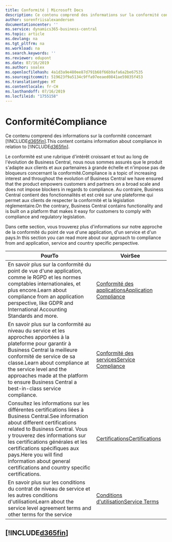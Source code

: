 ```yaml
---
title: Conformité | Microsoft Docs
description: Ce contenu comprend des informations sur la conformité concernant Business Central.
author: sorenfriisalexandersen
documentationcenter: ''
ms.service: dynamics365-business-central
ms.topic: article
ms.devlang: na
ms.tgt_pltfrm: na
ms.workload: na
ms.search.keywords: ''
ms.reviewer: edupont
ms.date: 07/16/2019
ms.author: soalex
ms.openlocfilehash: 4a1d3a9e480ee87d791b68f66b9afa6a2be67535
ms.sourcegitcommit: 519623f9a5134c9ffa97eeaed0841ae59835f453
ms.translationtype: HT
ms.contentlocale: fr-CH
ms.lasthandoff: 07/16/2019
ms.locfileid: "1755158"
---
```

# <a name="compliance"></a><span data-ttu-id="9d8eb-103">Conformité</span><span class="sxs-lookup"><span data-stu-id="9d8eb-103">Compliance</span></span>
<span data-ttu-id="9d8eb-104">Ce contenu comprend des informations sur la conformité concernant [!INCLUDE[d365fin](../includes/d365fin_md.md)].</span><span class="sxs-lookup"><span data-stu-id="9d8eb-104">This content contains information about compliance in relation to [!INCLUDE[d365fin](../includes/d365fin_md.md)].</span></span>  

<span data-ttu-id="9d8eb-105">Le conformité est une rubrique d'intérêt croissant et tout au long de l'évolution de Business Central, nous nous sommes assurés que le produit s'adapte aux clients et aux partenaires à grande échelle et n'impose pas de bloqueurs concernant la conformité.</span><span class="sxs-lookup"><span data-stu-id="9d8eb-105">Compliance is a topic of increasing interest and throughout the evolution of Business Central we have ensured that the product empowers customers and partners on a broad scale and does not impose blockers in regards to compliance.</span></span> <span data-ttu-id="9d8eb-106">Au contraire, Business Central contient des fonctionnalités et est créé sur une plateforme qui permet aux clients de respecter la conformité et la législation réglementaire.</span><span class="sxs-lookup"><span data-stu-id="9d8eb-106">On the contrary, Business Central contains functionality and is built on a platform that makes it easy for customers to comply with compliance and regulatory legislation.</span></span>

<span data-ttu-id="9d8eb-107">Dans cette section, vous trouverez plus d'informations sur notre approche de la conformité du point de vue d'une application, d'un service et d'un pays.</span><span class="sxs-lookup"><span data-stu-id="9d8eb-107">In this section you can read more about our approach to compliance from and application, service and country specific perspective.</span></span>

|<span data-ttu-id="9d8eb-108">**Pour**</span><span class="sxs-lookup"><span data-stu-id="9d8eb-108">**To**</span></span>|<span data-ttu-id="9d8eb-109">**Voir**</span><span class="sxs-lookup"><span data-stu-id="9d8eb-109">**See**</span></span>|  
|------------|-------------|  
|<span data-ttu-id="9d8eb-110">En savoir plus sur la conformité du point de vue d'une application, comme le RGPD et les normes comptables internationales, et plus encore.</span><span class="sxs-lookup"><span data-stu-id="9d8eb-110">Learn about compliance from an application perspective, like GDPR and International Accounting Standards and more.</span></span>|[<span data-ttu-id="9d8eb-111">Conformité des applications</span><span class="sxs-lookup"><span data-stu-id="9d8eb-111">Application Compliance</span></span>](compliance-application-compliance.md)|  
|<span data-ttu-id="9d8eb-112">En savoir plus sur la conformité au niveau du service et les approches apportées à la plateforme pour garantir à Business Central la meilleure conformité de service de sa classe.</span><span class="sxs-lookup"><span data-stu-id="9d8eb-112">Learn about compliance at the service level and the approaches made at the platform to ensure Business Central a best-in-class service compliance.</span></span>|[<span data-ttu-id="9d8eb-113">Conformité des services</span><span class="sxs-lookup"><span data-stu-id="9d8eb-113">Service Compliance</span></span>](compliance-service-compliance.md)|  
|<span data-ttu-id="9d8eb-114">Consultez les informations sur les différentes certifications liées à Business Central.</span><span class="sxs-lookup"><span data-stu-id="9d8eb-114">See information about different certifications related to Business Central.</span></span> <span data-ttu-id="9d8eb-115">Vous y trouverez des informations sur les certifications générales et les certifications spécifiques aux pays.</span><span class="sxs-lookup"><span data-stu-id="9d8eb-115">Here you will find information about general certifications and country specific certifications.</span></span>|[<span data-ttu-id="9d8eb-116">Certifications</span><span class="sxs-lookup"><span data-stu-id="9d8eb-116">Certifications</span></span>](compliance-certifications.md)|  
|<span data-ttu-id="9d8eb-117">En savoir plus sur les conditions du contrat de niveau de service et les autres conditions d'utilisation</span><span class="sxs-lookup"><span data-stu-id="9d8eb-117">Learn about the service level agreement terms and other terms for the service</span></span>|[<span data-ttu-id="9d8eb-118">Conditions d'utilisation</span><span class="sxs-lookup"><span data-stu-id="9d8eb-118">Service Terms</span></span>](compliance-service-compliance.md#service-terms)|  

## [!INCLUDE[d365fin](../includes/free_trial_md.md)]  
